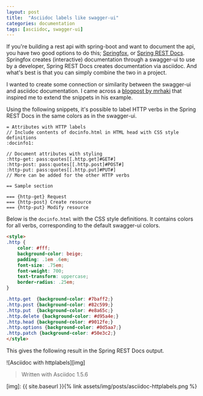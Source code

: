 ```yaml
---
layout: post
title:  "Asciidoc labels like swagger-ui"
categories: documentation
tags: [asciidoc, swagger-ui]
---
```


If you're building a rest api with spring-boot and want to document the api, you have two good options to do this; [Springfox][1], or [Spring REST Docs][2]. Springfox creates (interactive) documentation through a swagger-ui to use by a developer, Spring REST Docs creates documentation via asciidoc. And what's best is that you can simply combine the two in a project.

I wanted to create some connection or similarity between the swagger-ui and asciidoc documentation. I came across a [blogpost by mrhaki][3] that inspired me to extend the snippets in his example.

Using the following snippets, it's possible to label HTTP verbs in the Spring REST Docs in the same colors as in the swagger-ui.

```text
= Attributes with HTTP labels
// Include contents of docinfo.html in HTML head with CSS style definitions
:docinfo1:

// Document attributes with styling
:http-get: pass:quotes[[.http.get]#GET#]
:http-post: pass:quotes[[.http.post]#POST#]
:http-put: pass:quotes[[.http.put]#PUT#]
// More can be added for the other HTTP verbs

== Sample section

=== {http-get} Request
=== {http-post} Create resource
=== {http-put} Modify resource
```

Below is the `docinfo.html` with the CSS style definitions. It contains colors for all verbs, corresponding to the default swagger-ui colors.
```html
<style>
.http {
    color: #fff;
    background-color: beige;
    padding: .1em .6em;
    font-size: .75em;
    font-weight: 700;
    text-transform: uppercase;
    border-radius: .25em;
}

.http.get  {background-color: #7baff2;}
.http.post {background-color: #82c599;}
.http.put  {background-color: #e8a65c;}
.http.delete {background-color: #d95a4e;}
.http.head {background-color: #9012fe;}
.http.options {background-color: #0d5aa7;}
.http.patch {background-color: #50e3c2;}
</style>
```

This gives the following result in the Spring REST Docs output.

![Asciidoc with httplabels][img]


> Written with Asciidoc 1.5.6

[1]: http://springfox.github.io/springfox/
[2]: https://spring.io/projects/spring-restdocs
[3]: http://mrhaki.blogspot.com/2018/09/awesome-asciidoctor-document-attributes.html
[img]: {{ site.baseurl }}{% link assets/img/posts/asciidoc-httplabels.png %}
